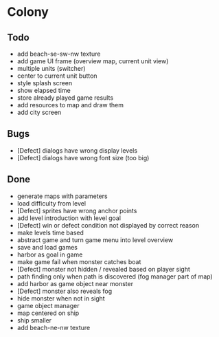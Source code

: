 # Colony

## Todo
- add beach-se-sw-nw texture
- add game UI frame (overview map, current unit view)
- multiple units (switcher)
- center to current unit button
- style splash screen
- show elapsed time
- store already played game results
- add resources to map and draw them
- add city screen

## Bugs
- [Defect] dialogs have wrong display levels
- [Defect] dialogs have wrong font size (too big)

## Done
- generate maps with parameters
- load difficulty from level 
- [Defect] sprites have wrong anchor points
- add level introduction with level goal
- [Defect] win or defect condition not displayed by correct reason
- make levels time based
- abstract game and turn game menu into level overview
- save and load games
- harbor as goal in game
- make game fail when monster catches boat
- [Defect] monster not hidden / revealed based on player sight
- path finding only when path is discovered (fog manager part of map)
- add harbor as game object near monster
- [Defect] monster also reveals fog
- hide monster when not in sight
- game object manager
- map centered on ship
- ship smaller
- add beach-ne-nw texture
